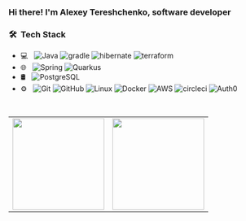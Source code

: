 ### Hi there! I'm Alexey Tereshchenko, software developer

<h3> 🛠 &nbsp;Tech Stack</h3>

- 💻 &nbsp;
  ![Java](https://img.shields.io/badge/-Java-333333?style=flat&logo=Java&logoColor=007396)
  ![gradle](https://img.shields.io/badge/-gradle-333?style=flat&logo=gradle&logoColor=green&link=https%3A%2F%2Fquarkus.io%2F)
  ![hibernate](https://img.shields.io/badge/-hibernate-333?style=flat&logo=hibernate&logoColor=brown&link=https%3A%2F%2Fquarkus.io%2F)
  ![terraform](https://img.shields.io/badge/-terraform-333?style=flat&logo=terraform&logoColor=violet)
- 🌐 &nbsp;
  ![Spring](https://img.shields.io/badge/-Spring-333333?style=flat&logo=spring)
  ![Quarkus](https://img.shields.io/badge/-Quarkus-333?style=flat&logo=quarkus&logoColor=blue&link=https%3A%2F%2Fquarkus.io%2F)
- 🛢 &nbsp;
  ![PostgreSQL](https://img.shields.io/badge/-PostgreSQL-333333?style=flat&logo=postgresql&logoColor=white)
- ⚙️ &nbsp;
  ![Git](https://img.shields.io/badge/-Git-333333?style=flat&logo=git)
  ![GitHub](https://img.shields.io/badge/-GitHub-333333?style=flat&logo=github)
  ![Linux](https://img.shields.io/badge/-Linux-333333?style=flat&logo=linux)
  ![Docker](https://img.shields.io/badge/-Docker-333333?style=flat&logo=docker)
  ![AWS](https://img.shields.io/badge/-AWS-333?style=flat&logo=amazonaws&logoColor=orange&link=https%3A%2F%2Fquarkus.io%2F)
  ![circleci](https://img.shields.io/badge/-circleci-333?style=flat&logo=circleci&logoColor=white&link=https%3A%2F%2Fquarkus.io%2F)
  ![Auth0](https://img.shields.io/badge/-auth0-333?style=flat&logo=auth0&logoColor=white&link=https%3A%2F%2Fquarkus.io%2F)
<br/>

<a href="https://github.com/alexeytereshchenko">
  <table>
  <tr>
      <td><img height="180em" src="https://github-readme-stats.vercel.app/api?username=alexeytereshchenko&theme=radical&show_icons=true" /></td>
      <td>  <img height="180em" src="https://github-readme-stats.vercel.app/api/top-langs/?username=alexeytereshchenko&theme=radical&layout=compact" /></td>
  </tr>   
</table>
</a>

